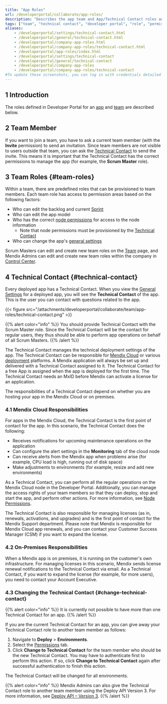 ```yaml
---
title: "App Roles"
url: /developerportal/collaborate/app-roles/
description: "Describes the app team and App/Technical Contact roles and permissions within the Mendix Platform."
tags: ["team", "technical contact", "developer portal", "role", "permissions"]
aliases:
    - /developerportal/settings/technical-contact.html
    - /developerportal/general/technical-contact.html
    - /developerportal/company-app-roles.html
    - /developerportal/company-app-roles/technical-contact.html
    - /developerportal/app-roles/index.html
    - /developerportal/settings/technical-contact
    - /developerportal/general/technical-contact
    - /developerportal/company-app-roles
    - /developerportal/company-app-roles/technical-contact
#To update these screenshots, you can log in with credentials detailed in How to Update Screenshots Using Team Apps.
---
```


## 1 Introduction

The roles defined in Developer Portal for an [app](/developerportal/#my-apps) and [team](/developerportal/collaborate/team/) are described below.

## 2 Team Member

If you want to join a team, you have to ask a current team member (with the **Invite** permission) to send an invitation. Since team members are not visible to users outside that team, you can ask the [Technical Contact](#technical-contact) to send the invite. This means it is important that the Technical Contact has the correct permissions to manage the app (for example, the **Scrum Master** role).

## 3 Team Roles {#team-roles}

Within a team, there are predefined roles that can be provisioned to team members. Each team role has access to permission areas based on the following factors:

* Who can edit the backlog and current [Sprint](/developerportal/project-management/stories/)
* Who can edit the app model
* Who has the correct [node permissions](/developerportal/deploy/node-permissions/) for access to the node information
    * Note that node permissions must be provisioned by the [Technical Contact](#technical-contact)
* Who can change the app's [general settings](/developerportal/settings/general-settings/)

Scrum Masters can edit and create new team roles on the [Team](/developerportal/collaborate/team/) page, and Mendix Admins can edit and create new team roles within the company in [Control Center](/developerportal/control-center/).

## 4 Technical Contact {#technical-contact}

Every deployed app has a Technical Contact. When you view the [General Settings](/developerportal/collaborate/general-settings/#general) for a deployed app, you will see the **Technical Contact** of the app. This is the user you can contact with questions related to the app. 

{{< figure src="/attachments/developerportal/collaborate/team/app-roles/technical-contact.png" >}}

{{% alert color="info" %}}
You should provide Technical Contact with the Scrum Master role. Since the Technical Contact will be the contact for regular users, they thus should be able to perform app operations on behalf of all Scrum Masters.
{{% /alert %}}

The Technical Contact manages the technical deployment settings of the app. The Technical Contact can be responsible for [Mendix Cloud](/developerportal/deploy/mendix-cloud-deploy/) or various [deployment](/developerportal/deploy/) platforms. A Mendix application will always be set up and delivered with a Technical Contact assigned to it. The Technical Contact for a free App is assigned when the app is deployed for the first time. The Technical Contact needs an MxID before Mendix can activate a license for an application.

The responsibilities of a Technical Contact depend on whether you are hosting your app in the Mendix Cloud or on premises.

### 4.1 Mendix Cloud Responsibilities

For apps in the Mendix Cloud, the Technical Contact is the first point of contact for the app. In this scenario, the Technical Contact does the following:

* Receives notifications for upcoming maintenance operations on the application
* Can configure the alert settings in the **Monitoring** tab of the cloud node
* Can receive alerts from the Mendix app when problems arise (for example, CPU load is high, running out of disk space)
* Make adjustments to environments (for example, resize and add new environments) 

As a Technical Contact, you can perform all the regular operations on the Mendix Cloud node in the Developer Portal. Additionally, you can manage the access rights of your team members so that they can deploy, stop and start the app, and perform other actions. For more information, see [Node Permissions](/developerportal/deploy/node-permissions/).

The Technical Contact is also responsible for managing licenses (as in, renewals, activations, and upgrades) and is the first point of contact for the Mendix Support department. Please note that Mendix is responsible for Mendix Cloud app renewals, and you can contact your Customer Success Manager (CSM) if you want to expand the license.

### 4.2 On-Premises Responsibilities

When a Mendix app is on premises, it is running on the customer's own infrastructure. For managing licenses in this scenario, Mendix sends license renewal notifications to the Technical Contact via email. As a Technical Contact, if you want to expand the license (for example, for more users), you need to contact your Account Executive.

### 4.3 Changing the Technical Contact {#change-technical-contact}

{{% alert color="info" %}}
It is currently not possible to have more than one Technical Contact for an app. 
{{% /alert %}}

If you are the current Technical Contact for an app, you can give away your Technical Contact role to another team member as follows:

1. Navigate to **Deploy** > **Environments**.
2. Select the [Permissions](/developerportal/deploy/environments/#permissions) tab.
3. Click **Change to Technical Contact** for the team member who should be the new Technical Contact. You may have to authenticate first to perform this action. If so, click **Change to Technical Contact** again after successful authentication to finish this action.

The Technical Contact will be changed for all environments.

{{% alert color="info" %}}
Mendix Admins can also give the Technical Contact role to another team member using the Deploy API Version 3. For more information, see [Deploy API – Version 3](/apidocs-mxsdk/apidocs/deploy-api-3/).
{{% /alert %}}
